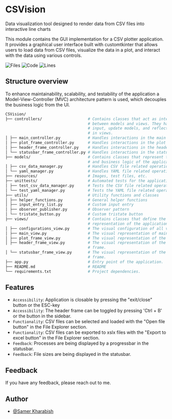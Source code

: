 # CSVision

Data visualization tool designed to render data from CSV files into interactive line charts

This module contains the GUI implementation for a CSV plotter application. It provides a graphical user interface built with customtkinter that allows users to load data from CSV files, visualize the data in a plot, and interact with the data using various controls.

![Files](https://tokei.rs/b1/github/SamerKharabish/CSVision?category=files)
![Code](https://tokei.rs/b1/github/SamerKharabish/CSVision?category=code)
![Lines](https://tokei.rs/b1/github/SamerKharabish/CSVision?category=lines)

## Structure overview

To enhance maintainability, scalability, and testability of the application a Model-View-Controller (MVC) architecture pattern is used, which decouples the business logic from the UI.

```bash
CSVision/
├── controllers/                    # Contains classes that act as intermediaries
                                    # between models and views. They handle user
                                    # input, update models, and reflect changes
                                    # in views.
│ ├── main_controller.py            # Handles interactions in the main window.
│ ├── plot_frame_controller.py      # Handles interactions in the plot frame.
│ ├── header_frame_controller.py    # Handles interactions in the header frame.
│ └── statusbar_frame_controller.py # Handles interactions in the status bar frame.
├── models/                         # Contains classes that represent the data
                                    # and business logic of the application.
│ ├── csv_data_manager.py           # Handles CSV file related operations.
│ └── yaml_manager.py               # Handles YAML file related operations.
├── resources/                      # Images, test files, etc.
├── unittests/                      # Automated tests for the application.
│ ├── test_csv_data_manager.py      # Tests the CSV file related operations.
│ └── test_yaml_manager.py          # Tests the YAML file related operations.
├── utils/                          # Utility functions and classes
│ ├── helper_functions.py           # General helper functions
│ ├── input_entry_list.py           # Custom input entry
│ ├── observer_publisher.py         # Observer pattern
│ └── tristate_button.py            # Custom tristate button
├── views/                          # Contains classes that define the visual
                                    # representation of the application.
│ ├── configurations_view.py        # The visual configuration of all views.
│ ├── main_view.py                  # The visual representation of main window.
│ ├── plot_frame_view.py            # The visual representation of the plot frame.
│ ├── header_frame_view.py          # The visual representation of the header
                                    # frame.
│ └── statusbar_frame_view.py       # The visual representation of the status bar
                                    # frame.
├── app.py                          # Entry point of the application.
├── README.md                       # README
└── requirements.txt                # Project dependencies.
```

## Features

- ```Accessibility```: Application is closable by pressing the "exit/close" button or the ESC-key
- ```Accessibility```: The header frame can be toggled by pressing 'Ctrl + B' or the button in the sidebar.
- ```Functionality```: CSV files can be selected and loaded with the "Open file button" in the File Explorer section.
- ```Functionality```: CSV files can be exported to xslx files with the "Export to excel button" in the File Explorer section.
- ```Feedback```: Processes are being displayed by a progressbar in the statusbar.
- ```Feedback```: File sizes are being displayed in the statusbar.

## Feedback

If you have any feedback, please reach out to me.

## Author

- [@Samer Kharabish](<kharabishsamer@outlook.com>)
